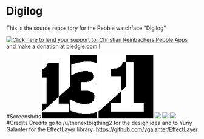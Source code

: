 Digilog
==============

This is the source repository for the Pebble watchface "Digilog"

<a href='https://pledgie.com/campaigns/28156'><img alt='Click here to lend your support to: Christian Reinbachers Pebble Apps and make a donation at pledgie.com !' src='https://pledgie.com/campaigns/28156.png?skin_name=chrome' border='0' ></a>

#Screenshots
<img src="https://raw.githubusercontent.com/reini1305/digilog/master/store/pebble-screenshot_2015-07-05_13-38-21.png"></img>
<img src="https://raw.githubusercontent.com/reini1305/digilog/master/store/pebble-screenshot_2015-07-05_13-38-45.png"></img>
<img src="https://raw.githubusercontent.com/reini1305/digilog/master/store/pebble-screenshot_2015-07-25_11-29-57.png"></img>
<img src="https://raw.githubusercontent.com/reini1305/digilog/master/store/pebble-screenshot_2015-07-25_11-30-24.png"></img>
<img src="https://raw.githubusercontent.com/reini1305/digilog/master/store/pebble-screenshot_2015-07-25_11-31-09.png"></img>
#Credits
Credits go to /u/thenextbigthing2 for the design idea and to Yuriy Galanter for the EffectLayer library: https://github.com/ygalanter/EffectLayer
